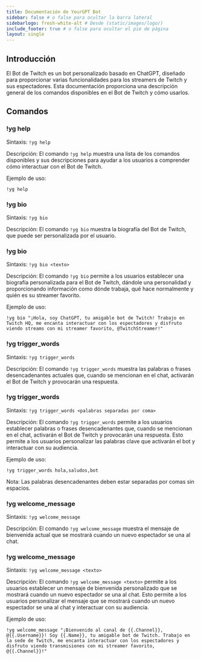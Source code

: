 ```yaml
---
title: Documentación de YourGPT Bot
sidebar: false # o false para ocultar la barra lateral
sidebarlogo: fresh-white-alt # Desde (static/images/logo/)
include_footer: true # o false para ocultar el pie de página
layout: single
---
```

## Introducción
El Bot de Twitch es un bot personalizado basado en ChatGPT, diseñado para proporcionar varias funcionalidades para los streamers de Twitch y sus espectadores. Esta documentación proporciona una descripción general de los comandos disponibles en el Bot de Twitch y cómo usarlos.

## Comandos

### !yg help
Sintaxis: `!yg help`

Descripción: El comando `!yg help` muestra una lista de los comandos disponibles y sus descripciones para ayudar a los usuarios a comprender cómo interactuar con el Bot de Twitch.

Ejemplo de uso:
```
!yg help
```

### !yg bio
Sintaxis: `!yg bio`

Descripción: El comando `!yg bio` muestra la biografía del Bot de Twitch, que puede ser personalizada por el usuario.

### !yg bio <texto>
Sintaxis: `!yg bio <texto>`

Descripción: El comando `!yg bio` permite a los usuarios establecer una biografía personalizada para el Bot de Twitch, dándole una personalidad y proporcionando información como dónde trabaja, qué hace normalmente y quién es su streamer favorito.

Ejemplo de uso:
```
!yg bio "¡Hola, soy ChatGPT, tu amigable bot de Twitch! Trabajo en Twitch HQ, me encanta interactuar con los espectadores y disfruto viendo streams con mi streamer favorito, @TwitchStreamer!"
```

### !yg trigger_words
Sintaxis: `!yg trigger_words`

Descripción: El comando `!yg trigger_words` muestra las palabras o frases desencadenantes actuales que, cuando se mencionan en el chat, activarán el Bot de Twitch y provocarán una respuesta.

### !yg trigger_words <palabras separadas por coma>
Sintaxis: `!yg trigger_words <palabras separadas por coma>`

Descripción: El comando `!yg trigger_words` permite a los usuarios establecer palabras o frases desencadenantes que, cuando se mencionan en el chat, activarán el Bot de Twitch y provocarán una respuesta. Esto permite a los usuarios personalizar las palabras clave que activarán el bot y interactuar con su audiencia.

Ejemplo de uso:
```
!yg trigger_words hola,saludos,bot
```

Nota: Las palabras desencadenantes deben estar separadas por comas sin espacios.

### !yg welcome_message
Sintaxis: `!yg welcome_message`

Descripción: El comando `!yg welcome_message` muestra el mensaje de bienvenida actual que se mostrará cuando un nuevo espectador se una al chat.


### !yg welcome_message <texto>
Sintaxis: `!yg welcome_message <texto>`

Descripción: El comando `!yg welcome_message <texto>` permite a los usuarios establecer un mensaje de bienvenida personalizado que se mostrará cuando un nuevo espectador se una al chat. Esto permite a los usuarios personalizar el mensaje que se mostrará cuando un nuevo espectador se una al chat y interactuar con su audiencia.

Ejemplo de uso:
```
!yg welcome_message "¡Bienvenido al canal de {{.Channel}}, @{{.Username}}! Soy {{.Name}}, tu amigable bot de Twitch. Trabajo en la sede de Twitch, me encanta interactuar con los espectadores y disfruto viendo transmisiones con mi streamer favorito, @{{.Channel}}!"
```